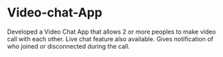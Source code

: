 # Video-chat-App

Developed a Video Chat App that allows 2 or more peoples to make video call with each other.
Live chat feature also available.
Gives notification of who joined or disconnected during the call.
